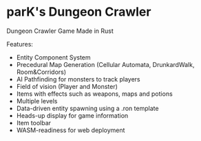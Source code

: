 # parK's Dungeon Crawler
Dungeon Crawler Game Made in Rust

Features:
 - Entity Component System
 - Precedural Map Generation (Cellular Automata, DrunkardWalk, Room&Corridors)
 - AI Pathfinding for monsters to track players
 - Field of vision (Player and Monster)
 - Items with effects such as weapons, maps and potions
 - Multiple levels
 - Data-driven entity spawning using a .ron template
 - Heads-up display for game information
 - Item toolbar
 - WASM-readiness for web deployment
